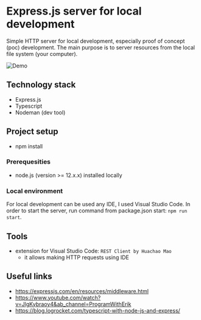 # Express.js server for local development
Simple HTTP server for local development, especially proof of concept (poc) development. The main purpose is to server resources from the local file system (your computer).

![Demo](./docs/demo.gif)

## Technology stack
- Express.js
- Typescript
- Nodeman (dev tool)

## Project setup
- npm install

### Prerequesities
- node.js (version >= 12.x.x) installed locally

### Local environment
For local development can be used any IDE, I used Visual Studio Code.
In order to start the server, run command from package.json start: `npm run start`.

## Tools
- extension for Visual Studio Code: `REST Client by Huachao Mao`
    - it allows making HTTP requests using IDE

## Useful links
- https://expressjs.com/en/resources/middleware.html
- https://www.youtube.com/watch?v=JlgKybraoy4&ab_channel=ProgramWithErik
- https://blog.logrocket.com/typescript-with-node-js-and-express/
